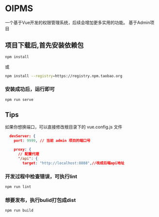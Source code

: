 ﻿# OIPMS

一个基于Vue开发的权限管理系统，后续会增加更多实用的功能。
基于Admin项目

## 项目下载后,首先安装依赖包

``` bash
npm install
```

或

``` bash
npm install --registry=https://registry.npm.taobao.org
```

### 安装成功后，运行即可

``` bash
npm run serve
```

## Tips

如果你想换端口，可以直接修改根目录下的 vue.config.js 文件

``` json
  devServer: {
    port: 9999, // 当前 admin 项目的端口号

    proxy: {
      // 配置代理
      "/api": {
        target: "http://localhost:8888",//改成后端api地址

```

### 开发过程中检查错误，可执行lint

``` bash
npm run lint
```

### 想要发布，执行bulid打包成dist

``` bash
npm run build
```